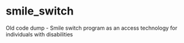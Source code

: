 # smile_switch
Old code dump - Smile switch program as an access technology for individuals with disabilities

